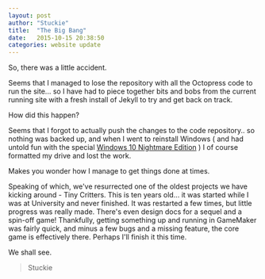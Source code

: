 ```yaml
---
layout: post
author: "Stuckie"
title:  "The Big Bang"
date:   2015-10-15 20:38:50
categories: website update
---
```


So, there was a little accident.

Seems that I managed to lose the repository with all the Octopress code to run the site... so I have had to piece together bits and bobs from the current running site with a fresh install of Jekyll to try and get back on track.

How did this happen?

Seems that I forgot to actually push the changes to the code repository.. so nothing was backed up, and when I went to reinstall Windows ( and had untold fun with the special [Windows 10 Nightmare Edition][stuckiegamez] ) I of course formatted my drive and lost the work.

Makes you wonder how I manage to get things done at times.

Speaking of which, we've resurrected one of the oldest projects we have kicking around - Tiny Critters.
This is ten years old... it was started while I was at University and never finished. It was restarted a few times, but little progress was really made. There's even design docs for a sequel and a spin-off game!
Thankfully, getting something up and running in GameMaker was fairly quick, and minus a few bugs and a missing feature, the core game is effectively there.
Perhaps I'll finish it this time.

We shall see.

> Stuckie

[stuckiegamez]: http://www.stuckiegamez.co.uk/2015/09/windows-10-nightmare-edition/